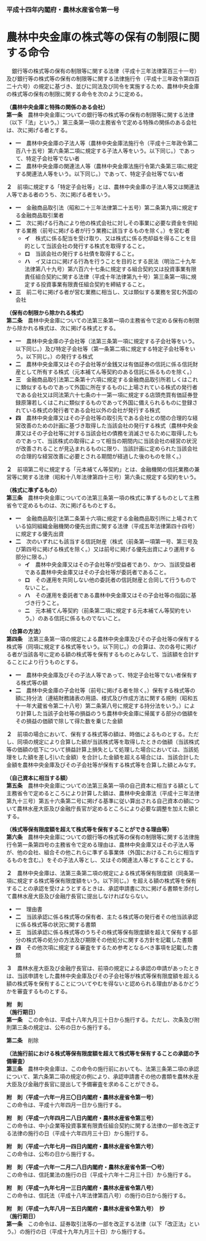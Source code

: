 ### 平成十四年内閣府・農林水産省令第一号  
# 農林中央金庫の株式等の保有の制限に関する命令  
　銀行等の株式等の保有の制限等に関する法律（平成十三年法律第百三十一号）及び銀行等の株式等の保有の制限等に関する法律施行令（平成十三年政令第四百二十六号）の規定に基づき、並びに同法及び同令を実施するため、農林中央金庫の株式等の保有の制限に関する命令を次のように定める。  
  
**（農林中央金庫と特殊の関係のある会社）**  
**第一条**　農林中央金庫についての銀行等の株式等の保有の制限等に関する法律（以下「法」という。）第三条第一項の主務省令で定める特殊の関係のある会社は、次に掲げる者とする。  
* **一**　農林中央金庫の子法人等（農林中央金庫法施行令（平成十三年政令第二百八十五号）第六条第二項に規定する子法人等をいう。以下同じ。）であって、特定子会社等でない者  
* **二**　農林中央金庫の関連法人等（農林中央金庫法施行令第六条第三項に規定する関連法人等をいう。以下同じ。）であって、特定子会社等でない者  
  
**２**　前項に規定する「特定子会社等」とは、農林中央金庫の子法人等又は関連法人等である者のうち、次に掲げる者をいう。  
* **一**　金融商品取引法（昭和二十三年法律第二十五号）第二条第九項に規定する金融商品取引業者  
* **二**　次に掲げる行為により他の株式会社に対しその事業に必要な資金を供給する業務（前号に掲げる者が行う業務に該当するものを除く。）を営む者  
	* **イ**　株式に係る配当を受け取り、又は株式に係る売却益を得ることを目的として当該会社の発行する株式を取得すること。  
	* **ロ**　当該会社の発行する社債を取得すること。  
	* **ハ**　イ又はロに掲げる行為を行うことを目的とする民法（明治二十九年法律第八十九号）第六百六十七条に規定する組合契約又は投資事業有限責任組合契約に関する法律（平成十年法律第九十号）第三条第一項に規定する投資事業有限責任組合契約を締結すること。  
* **三**　前二号に掲げる者が営む業務に相当し、又は類似する業務を営む外国の会社  
  
**（保有の制限から除かれる株式）**  
**第二条**　農林中央金庫についての法第三条第一項の主務省令で定める保有の制限から除かれる株式は、次に掲げる株式とする。  
* **一**　農林中央金庫の子会社等（法第三条第一項に規定する子会社等をいう。以下同じ。）及び特定子会社等（第一条第二項に規定する特定子会社等をいう。以下同じ。）の発行する株式  
* **二**　農林中央金庫又はその子会社等が金銭又は有価証券の信託に係る信託財産として所有する株式（元本補てん等契約のある信託に係るものを除く。）  
* **三**　金融商品取引法第二条第十六項に規定する金融商品取引所若しくはこれに類似するものであって外国に所在するものに上場されている株式の発行者である会社又は同法第六十七条の十一第一項に規定する店頭売買有価証券登録原簿若しくはこれに類似するものであって外国に備えられるものに登録されている株式の発行者である会社以外の会社が発行する株式  
* **四**　農林中央金庫又はその子会社等の取引先である会社との間の合理的な経営改善のための計画に基づき取得した当該会社の発行する株式（農林中央金庫又はその子会社等に対する当該会社の債務を消滅させるために取得したものであって、当該株式の取得によって相当の期間内に当該会社の経営の状況が改善されることが見込まれるものに限り、当該計画に定められた当該会社の合理的な経営改善に必要とされる期間が経過した後のものを除く。）  
  
**２**　前項第二号に規定する「元本補てん等契約」とは、金融機関の信託業務の兼営等に関する法律（昭和十八年法律第四十三号）第六条に規定する契約をいう。  
  
**（株式に準ずるもの）**  
**第三条**　農林中央金庫についての法第三条第一項の株式に準ずるものとして主務省令で定めるものは、次に掲げるものとする。  
* **一**　金融商品取引法第二条第十六項に規定する金融商品取引所に上場されている協同組織金融機関の優先出資に関する法律（平成五年法律第四十四号）に規定する優先出資  
* **二**　次のいずれにも該当する信託財産（株式（前条第一項第一号、第三号及び第四号に掲げる株式を除く。）又は前号に掲げる優先出資により運用する部分に限る。）  
	* **イ**　農林中央金庫又はその子会社等が受益者であり、かつ、当該受益者である農林中央金庫又はその子会社等が委託者であること。  
	* **ロ**　その運用を共同しない他の委託者の信託財産と合同して行うものでないこと。  
	* **ハ**　その運用を委託者である農林中央金庫又はその子会社等の指図に基づき行うこと。  
	* **ニ**　元本補てん等契約（前条第二項に規定する元本補てん等契約をいう。）のある信託に係るものでないこと。  
  
**（合算の方法）**  
**第四条**　法第三条第一項の規定による農林中央金庫及びその子会社等の保有する株式等（同項に規定する株式等をいう。以下同じ。）の合算は、次の各号に掲げる者が当該各号に定める額の株式等を保有するものとみなして、当該額を合計することにより行うものとする。  
* **一**　農林中央金庫及びその子法人等であって、特定子会社等でない者保有する株式等の額  
* **二**　農林中央金庫の子会社等（前号に掲げる者を除く。）保有する株式等の額に持分法（連結財務諸表の用語、様式及び作成方法に関する規則（昭和五十一年大蔵省令第二十八号）第二条第八号に規定する持分法をいう。）により計算した当該子会社等の損益のうち農林中央金庫に帰属する部分の価額をその損益の価額で除して得た数を乗じた金額  
  
**２**　前項の場合において、保有する株式等の額は、時価によるものとする。ただし、同項の規定により合算した額が当該株式等を取得したときの価額（当該株式等の価額の低下について損益計算上損失として処理した場合においては、当該処理をした額を差し引いた金額）を合計した金額を超える場合には、当該合計した金額を農林中央金庫及びその子会社等が保有する株式等を合算した額とみなす。  
  
**（自己資本に相当する額）**  
**第五条**　農林中央金庫についての法第三条第一項の自己資本に相当する額として主務省令で定めるところにより計算した額は、農林中央金庫法（平成十三年法律第九十三号）第五十六条第二号に掲げる基準に従い算出される自己資本の額について農林水産大臣及び金融庁長官が定めるところにより必要な調整を加えた額とする。  
  
**（株式等保有限度額を超えて株式等を保有することができる理由等）**  
**第六条**　農林中央金庫についての銀行等の株式等の保有の制限等に関する法律施行令第一条第四号の主務省令で定める理由は、農林中央金庫又はその子法人等が、他の会社、組合その他これらに準ずる事業体（外国におけるこれらに相当するものを含む。）をその子法人等とし、又はその関連法人等とすることとする。  
  
**２**　農林中央金庫は、法第三条第二項の規定による株式等保有限度額（同条第一項に規定する株式等保有限度額をいう。以下同じ。）を超える額の株式等を保有することの承認を受けようとするときは、承認申請書に次に掲げる書類を添付して農林水産大臣及び金融庁長官に提出しなければならない。  
* **一**　理由書  
* **二**　当該承認に係る株式等の保有者、主たる株式等の発行者その他当該承認に係る株式等の状況に関する書類  
* **三**　当該承認に係る株式等のうちその株式等保有限度額を超えて保有する部分の株式等の処分の方法及び期限その他処分に関する方針を記載した書類  
* **四**　その他次項に規定する審査をするため参考となるべき事項を記載した書類  
  
**３**　農林水産大臣及び金融庁長官は、前項の規定による承認の申請があったときは、当該申請をした農林中央金庫及びその子会社等が株式等保有限度額を超える額の株式等を保有することについてやむを得ないと認められる理由があるかどうかを審査するものとする。  
  
**附　則**  
**（施行期日）**  
**第一条**　この命令は、平成十八年九月三十日から施行する。ただし、次条及び附則第三条の規定は、公布の日から施行する。  
  
**第二条**　削除  
  
**（法施行前における株式等保有限度額を超えて株式等を保有することの承認の予備審査）**  
**第三条**　農林中央金庫は、この命令の施行前においても、法第三条第二項の承認について、第六条第二項の規定の例により、承認申請書その他の書類を農林水産大臣及び金融庁長官に提出して予備審査を求めることができる。  
  
**附　則（平成一六年一月三〇日内閣府・農林水産省令第一号）**  
この命令は、平成十六年四月一日から施行する。  
  
**附　則（平成一六年四月二八日内閣府・農林水産省令第三号）**  
この命令は、中小企業等投資事業有限責任組合契約に関する法律の一部を改正する法律の施行の日（平成十六年四月三十日）から施行する。  
  
**附　則（平成一六年七月一四日内閣府・農林水産省令第六号）**  
この命令は、公布の日から施行する。  
  
**附　則（平成一六年一二月二八日内閣府・農林水産省令第一〇号）**  
この命令は、信託業法の施行の日（平成十六年十二月三十日）から施行する。  
  
**附　則（平成一九年七月一三日内閣府・農林水産省令第八号）**  
この命令は、信託法（平成十八年法律第百八号）の施行の日から施行する。  
  
**附　則（平成一九年八月一五日内閣府・農林水産省令第九号）　抄**  
**（施行期日）**  
**第一条**　この命令は、証券取引法等の一部を改正する法律（以下「改正法」という。）の施行の日（平成十九年九月三十日）から施行する。  
  

